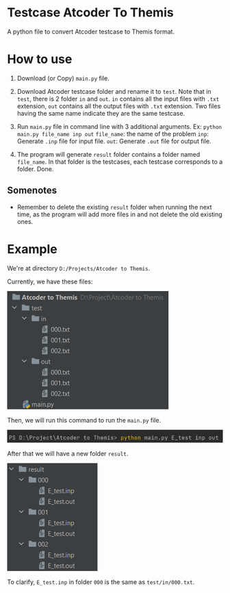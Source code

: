 # Testcase Atcoder To Themis

A python file to convert Atcoder testcase to Themis format.

# How to use

1. Download (or Copy) ``main.py`` file.

2. Download Atcoder testcase folder and rename it to ``test``. Note that in ``test``, there is $2$ folder ``in`` and ``out``. ``in`` contains all the input files with ``.txt`` extension, ``out`` contains all the output files with ``.txt`` extension. 
Two files having the same name indicate they are the same testcase. 

3. Run ``main.py`` file in command line with $3$ additional arguments. 
Ex: ``python main.py file_name inp out``
``file_name``: the name of the problem
``inp``: Generate ``.inp`` file for input file.
``out``: Generate ``.out`` file for output file.

4. The program will generate ``result`` folder contains a folder named ``file_name``. In that folder is the testcases, each testcase corresponds to a folder. Done.

## Somenotes

- Remember to delete the existing ``result`` folder when running the next time, as the program will add more files in and not delete the old existing ones.

# Example

We're at directory ``D:/Projects/Atcoder to Themis``.

Currently, we have these files:

![](./example_pics/pic1.png)

Then, we will run this command to run the ``main.py`` file.

![](./example_pics/pic2.png)

After that we will have a new folder ``result``.

![](./example_pics/pic3.png)

To clarify, ``E_test.inp`` in folder ``000`` is the same as ``test/in/000.txt``.

